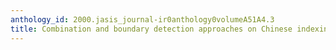 ```yaml
---
anthology_id: 2000.jasis_journal-ir0anthology0volumeA51A4.3
title: Combination and boundary detection approaches on Chinese indexing
---
```

